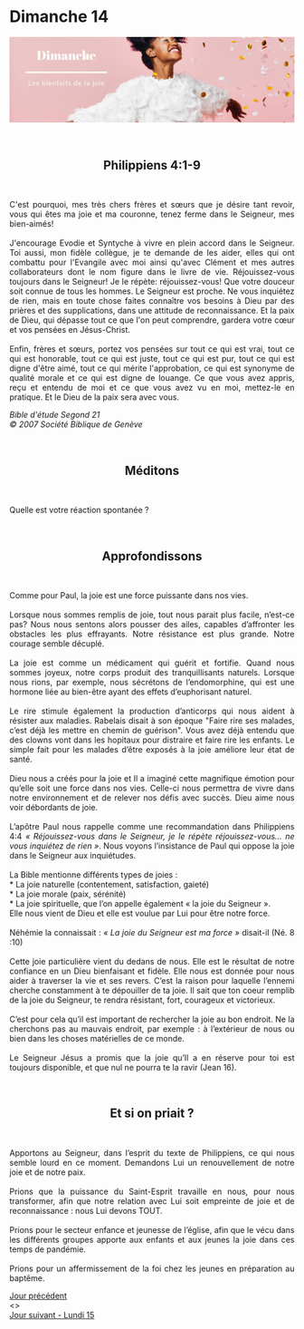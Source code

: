 # Dimanche 14
![alt text](images/SDP-Dimanche.png "Dimanche 14 - Les bienfaits de la joie")

<br/>
<center><h2>Philippiens 4:1-9</h2></center>
<br/>

<p align="justify">
C'est pourquoi, mes très chers frères et sœurs que je désire tant revoir, vous qui êtes ma joie et ma couronne, tenez ferme dans le Seigneur, mes bien-aimés!
<br/><br/>
J'encourage Evodie et Syntyche à vivre en plein accord dans le Seigneur. Toi aussi, mon fidèle collègue, je te demande de les aider, elles qui ont combattu pour l'Evangile avec moi ainsi qu'avec Clément et mes autres collaborateurs dont le nom figure dans le livre de vie.
Réjouissez-vous toujours dans le Seigneur! Je le répète: réjouissez-vous!
Que votre douceur soit connue de tous les hommes. Le Seigneur est proche.
Ne vous inquiétez de rien, mais en toute chose faites connaître vos besoins à Dieu par des prières et des supplications, dans une attitude de reconnaissance. Et la paix de Dieu, qui dépasse tout ce que l'on peut comprendre, gardera votre cœur et vos pensées en Jésus-Christ.
<br/><br/>
Enfin, frères et sœurs, portez vos pensées sur tout ce qui est vrai, tout ce qui est honorable, tout ce qui est juste, tout ce qui est pur, tout ce qui est digne d'être aimé, tout ce qui mérite l'approbation, ce qui est synonyme de qualité morale et ce qui est digne de louange. Ce que vous avez appris, reçu et entendu de moi et ce que vous avez vu en moi, mettez-le en pratique. Et le Dieu de la paix sera avec vous.
</p>

<i>Bible d'étude Segond 21<br />
© 2007 Société Biblique de Genève</i>

<br/>
<center><h2>Méditons</h2></center>
<br/>

Quelle est votre réaction spontanée ?

<br/>
<center><h2>Approfondissons</h2></center>
<br/>

<p align="justify">
Comme pour Paul, la joie est une force puissante dans nos vies.
<br/><br/>
Lorsque nous sommes remplis de joie, tout nous parait plus facile, n’est-ce pas? Nous nous sentons alors pousser des ailes, capables d’affronter les obstacles les plus effrayants. Notre résistance est plus grande. Notre courage semble décuplé.
<br/><br/>
La joie est comme un médicament qui guérit et fortifie. Quand nous sommes joyeux, notre corps produit des tranquillisants naturels. Lorsque nous rions, par exemple, nous sécrétons de l’endomorphine, qui est une hormone liée au bien-être ayant des effets d’euphorisant naturel.
<br/><br/>
Le rire stimule également la production d’anticorps qui nous aident à résister aux maladies. Rabelais disait à son époque "Faire rire ses malades, c’est déjà les mettre en chemin de guérison".
Vous avez déjà entendu que des clowns vont dans les hopitaux pour distraire et faire rire les enfants. Le simple fait pour les malades d’être exposés à la joie améliore leur état de santé.
<br/><br/>
Dieu nous a créés pour la joie et Il a imaginé cette magnifique émotion pour qu’elle soit une force dans nos vies. Celle-ci nous permettra de vivre dans notre environnement et de relever nos défis avec succès. Dieu aime nous voir débordants de joie.
<br/><br/>
L’apôtre Paul nous rappelle comme une recommandation dans Philippiens 4:4 <i>« Réjouissez-vous dans le Seigneur, je le répète réjouissez-vous… ne vous inquiétez de rien »</i>. Nous voyons l’insistance de Paul qui oppose la joie dans  le Seigneur aux inquiétudes.
<br/><br/>
La Bible mentionne différents types de joies :<br/>
* La joie naturelle (contentement, satisfaction, gaieté)<br/>
* La joie morale (paix, sérénité)<br/>
* La joie spirituelle, que l’on appelle également « la joie du Seigneur ». <br/>
Elle nous vient de Dieu et elle est voulue par Lui pour être notre force.
<br/><br/>
Néhémie la connaissait : <i>« La joie du Seigneur est ma force »</i> disait-il (Né. 8 :10)
<br/><br/>
Cette joie particulière vient du dedans de nous. Elle est le résultat de notre confiance en un Dieu bienfaisant et fidèle. Elle nous est donnée pour nous aider à traverser la vie et ses revers. C’est la raison pour laquelle l’ennemi cherche constamment à te dépouiller de ta joie. Il sait que ton coeur remplib de la joie du Seigneur, te rendra résistant, fort, courageux et victorieux.
<br/><br/>
C’est pour cela qu’il est important de rechercher la joie au bon endroit. Ne la cherchons pas au mauvais endroit, par exemple : à l’extérieur de nous ou bien dans les choses matérielles de ce monde.
<br/><br/>
Le Seigneur Jésus a promis que la joie qu’Il a en réserve pour toi est toujours disponible, et que nul ne pourra te la ravir (Jean 16).
</p>

<br/>
<center><h2>Et si on priait ?</h2></center>
<br/>

<p align="justify">
Apportons au Seigneur, dans l’esprit du texte de Philippiens, ce qui nous semble lourd en ce moment. Demandons Lui un renouvellement de notre joie et de notre paix.
<br/><br/>
Prions que la puissance du Saint-Esprit travaille en nous, pour nous transformer, afin que notre relation avec Lui soit empreinte de joie et de reconnaissance : nous Lui devons TOUT.
<br/><br/>
Prions pour le secteur enfance et jeunesse de l’église, afin que le vécu dans les différents groupes apporte aux enfants et aux jeunes la joie dans ces temps de pandémie.
<br/><br/>
Prions pour un affermissement de la foi chez les jeunes en préparation au baptême.
</p>

[Jour précédent](jours.md)<br/> <> <br/>
[Jour suivant - Lundi 15](lundi.md)
